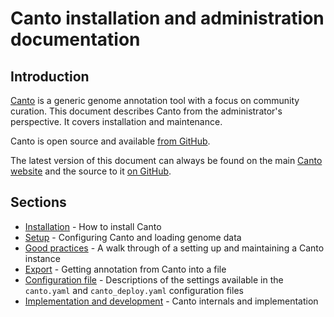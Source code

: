 # Canto installation and administration documentation
## Introduction
[Canto](http://curation.pombase.org/) is a generic genome annotation tool with
a focus on community curation.  This document describes Canto from the
administrator's perspective.  It covers installation and maintenance.

Canto is open source and available [from GitHub](https://github.com/pombase/canto).

The latest version of this document can always be found on the main
[Canto website](http://curation.pombase.org/docs/canto_admin) and the
source to it
[on GitHub](https://github.com/pombase/canto/blob/master/root/docs/md/canto_admin.md).

## Sections

* [Installation](canto_admin/installation) - How to install Canto
* [Setup](canto_admin/setup) - Configuring Canto and loading genome data
* [Good practices](canto_admin/good_practices) - A walk through of a setting up and
  maintaining a Canto instance
* [Export](canto_admin/data_export) - Getting annotation from Canto into a file
* [Configuration file](canto_admin/configuration_file) - Descriptions of the
  settings available in the `canto.yaml` and `canto_deploy.yaml` configuration
  files
* [Implementation and development](canto_admin/development) - Canto internals and
  implementation
